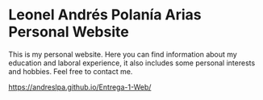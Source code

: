 # Leonel Andrés Polanía Arias Personal Website
 
This is my personal website. Here you can find information about my education and laboral experience, it also includes some personal interests and hobbies. Feel free to contact me.

https://andreslpa.github.io/Entrega-1-Web/
